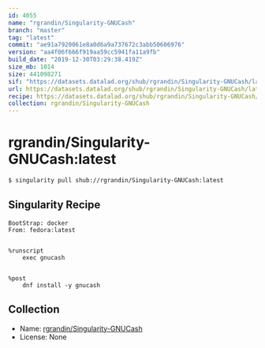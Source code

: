 ```yaml
---
id: 4055
name: "rgrandin/Singularity-GNUCash"
branch: "master"
tag: "latest"
commit: "ae91a7920061e8a0d6a9a737672c3abb50606976"
version: "aa4f06f666f919aa59cc5941fa11a9fb"
build_date: "2019-12-30T03:29:38.419Z"
size_mb: 1014
size: 441098271
sif: "https://datasets.datalad.org/shub/rgrandin/Singularity-GNUCash/latest/2019-12-30-ae91a792-aa4f06f6/aa4f06f666f919aa59cc5941fa11a9fb.simg"
url: https://datasets.datalad.org/shub/rgrandin/Singularity-GNUCash/latest/2019-12-30-ae91a792-aa4f06f6/
recipe: https://datasets.datalad.org/shub/rgrandin/Singularity-GNUCash/latest/2019-12-30-ae91a792-aa4f06f6/Singularity
collection: rgrandin/Singularity-GNUCash
---
```


# rgrandin/Singularity-GNUCash:latest

```bash
$ singularity pull shub://rgrandin/Singularity-GNUCash:latest
```

## Singularity Recipe

```singularity
BootStrap: docker 
From: fedora:latest


%runscript
    exec gnucash


%post
    dnf install -y gnucash
```

## Collection

 - Name: [rgrandin/Singularity-GNUCash](https://github.com/rgrandin/Singularity-GNUCash)
 - License: None

